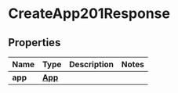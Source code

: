 

# CreateApp201Response


## Properties

| Name | Type | Description | Notes |
|------------ | ------------- | ------------- | -------------|
|**app** | [**App**](App.md) |  |  |



